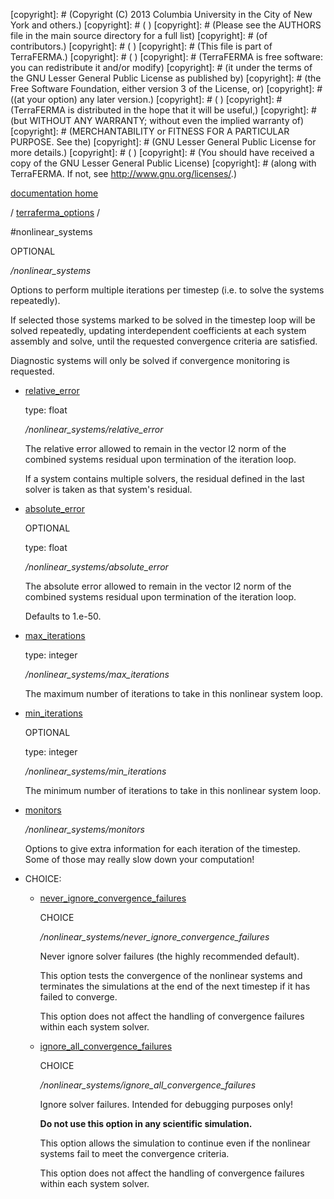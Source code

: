 [copyright]: # (Copyright (C) 2013 Columbia University in the City of New York and others.)
[copyright]: # ( )
[copyright]: # (Please see the AUTHORS file in the main source directory for a full list)
[copyright]: # (of contributors.)
[copyright]: # ( )
[copyright]: # (This file is part of TerraFERMA.)
[copyright]: # ( )
[copyright]: # (TerraFERMA is free software: you can redistribute it and/or modify)
[copyright]: # (it under the terms of the GNU Lesser General Public License as published by)
[copyright]: # (the Free Software Foundation, either version 3 of the License, or)
[copyright]: # ((at your option) any later version.)
[copyright]: # ( )
[copyright]: # (TerraFERMA is distributed in the hope that it will be useful,)
[copyright]: # (but WITHOUT ANY WARRANTY; without even the implied warranty of)
[copyright]: # (MERCHANTABILITY or FITNESS FOR A PARTICULAR PURPOSE. See the)
[copyright]: # (GNU Lesser General Public License for more details.)
[copyright]: # ( )
[copyright]: # (You should have received a copy of the GNU Lesser General Public License)
[copyright]: # (along with TerraFERMA. If not, see <http://www.gnu.org/licenses/>.)

[documentation home](Documentation)

/ [terraferma_options](../terraferma_options) /

#nonlinear_systems

OPTIONAL 

*/nonlinear_systems*

Options to perform multiple iterations per timestep (i.e. to solve the systems repeatedly).

If selected those systems marked to be solved in the timestep loop will be solved repeatedly, updating 
interdependent coefficients at each system assembly and solve, until the requested convergence criteria
are satisfied.

Diagnostic systems will only be solved if convergence monitoring is requested.

* [relative_error](nonlinear_systems/relative_error "child")

    type: float

    */nonlinear_systems/relative_error*

    The relative error allowed to remain in the vector l2 norm of the combined systems residual upon termination
    of the iteration loop.
    
    If a system contains multiple solvers, the residual defined in the last solver is taken as that system's
    residual.

* [absolute_error](nonlinear_systems/absolute_error "child")

    OPTIONAL 

    type: float

    */nonlinear_systems/absolute_error*

    The absolute error allowed to remain in the vector l2 norm of the combined systems residual upon termination
    of the iteration loop.
    
    Defaults to 1.e-50.

* [max_iterations](nonlinear_systems/max_iterations "child")

    type: integer

    */nonlinear_systems/max_iterations*

    The maximum number of iterations to take in this nonlinear system loop.

* [min_iterations](nonlinear_systems/min_iterations "child")

    OPTIONAL 

    type: integer

    */nonlinear_systems/min_iterations*

    The minimum number of iterations to take in this nonlinear system loop.

* [monitors](nonlinear_systems/monitors "child")

    */nonlinear_systems/monitors*

    Options to give extra information for each iteration of the
    timestep. Some of those may really slow down your computation!

* CHOICE:
    * [never_ignore_convergence_failures](nonlinear_systems/never_ignore_convergence_failures "child")

        CHOICE 

        */nonlinear_systems/never_ignore_convergence_failures*

        Never ignore solver failures (the highly recommended default).
        
        This option tests the convergence of the nonlinear systems and terminates the simulations at the end of the next timestep 
        if it has failed to converge.
        
        This option does not affect the handling of convergence failures within each system solver.

    * [ignore_all_convergence_failures](nonlinear_systems/ignore_all_convergence_failures "child")

        CHOICE 

        */nonlinear_systems/ignore_all_convergence_failures*

        Ignore solver failures.  Intended for debugging purposes only!
        
        **Do not use this option in any scientific simulation.**
        
        This option allows the simulation to continue even if the nonlinear systems fail to meet the convergence criteria.
        
        This option does not affect the handling of convergence failures within each system solver.

[autogenerated]: # (This file was automatically generated from the schema file:/home/cwilson/repos/github/TerraFERMA/TerraFERMA/buckettools/schemas/timestepping.rng.)

